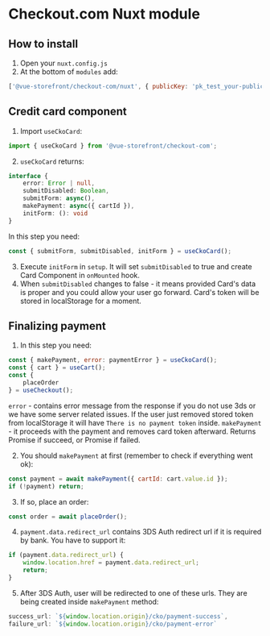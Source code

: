 # Checkout.com Nuxt module
## How to install
1. Open your `nuxt.config.js`
2. At the bottom of `modules` add:
```js
['@vue-storefront/checkout-com/nuxt', { publicKey: 'pk_test_your-public-key' }],
```

## Credit card component
1. Import `useCkoCard`:
```js
import { useCkoCard } from '@vue-storefront/checkout-com';
```

2. `useCkoCard` returns:
```ts
interface {
    error: Error | null,
    submitDisabled: Boolean,
    submitForm: async(),
    makePayment: async({ cartId }),
    initForm: (): void
}
```

In this step you need:
```js
const { submitForm, submitDisabled, initForm } = useCkoCard();
```

3. Execute `initForm` in `setup`. It will set `submitDisabled` to true and create Card Component in `onMounted` hook.
4. When `submitDisabled` changes to false - it means provided Card's data is proper and you could allow your user go forward. Card's token will be stored in localStorage for a moment.

## Finalizing payment
1. In this step you need:
```js
const { makePayment, error: paymentError } = useCkoCard();
const { cart } = useCart();
const {
    placeOrder
} = useCheckout();
```

`error` - contains error message from the response if you do not use 3ds or we have some server related issues. If the user just removed stored token from localStorage it will have `There is no payment token` inside.
`makePayment` - it proceeds with the payment and removes card token afterward. Returns Promise<Payment> if succeed, or Promise<null> if failed.

2. You should `makePayment` at first (remember to check if everything went ok):
```js
const payment = await makePayment({ cartId: cart.value.id });
if (!payment) return;
```

3. If so, place an order:
```js
const order = await placeOrder();
```

4. `payment.data.redirect_url` contains 3DS Auth redirect url if it is required by bank. You have to support it:
```js
if (payment.data.redirect_url) {
    window.location.href = payment.data.redirect_url;
    return;
}
```

5. After 3DS Auth, user will be redirected to one of these urls. They are being created inside `makePayment` method:
```js
success_url: `${window.location.origin}/cko/payment-success`,
failure_url: `${window.location.origin}/cko/payment-error`
```
